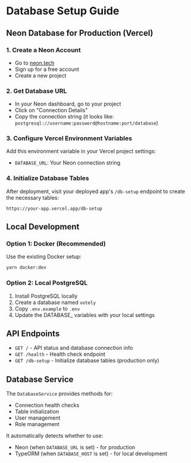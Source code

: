 # Database Setup Guide

## Neon Database for Production (Vercel)

### 1. Create a Neon Account
- Go to [neon.tech](https://neon.tech)
- Sign up for a free account
- Create a new project

### 2. Get Database URL
- In your Neon dashboard, go to your project
- Click on "Connection Details"
- Copy the connection string (it looks like: `postgresql://username:password@hostname:port/database`)

### 3. Configure Vercel Environment Variables
Add this environment variable in your Vercel project settings:
- `DATABASE_URL`: Your Neon connection string

### 4. Initialize Database Tables
After deployment, visit your deployed app's `/db-setup` endpoint to create the necessary tables:
```
https://your-app.vercel.app/db-setup
```

## Local Development

### Option 1: Docker (Recommended)
Use the existing Docker setup:
```bash
yarn docker:dev
```

### Option 2: Local PostgreSQL
1. Install PostgreSQL locally
2. Create a database named `votely`
3. Copy `.env.example` to `.env`
4. Update the DATABASE_ variables with your local settings

## API Endpoints

- `GET /` - API status and database connection info
- `GET /health` - Health check endpoint
- `GET /db-setup` - Initialize database tables (production only)

## Database Service

The `DatabaseService` provides methods for:
- Connection health checks
- Table initialization
- User management
- Role management

It automatically detects whether to use:
- Neon (when `DATABASE_URL` is set) - for production
- TypeORM (when `DATABASE_HOST` is set) - for local development